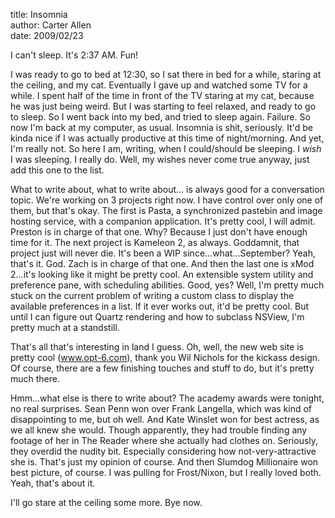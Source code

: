 title: Insomnia  
author: Carter Allen  
date: 2009/02/23  

I can't sleep. It's 2:37 AM. Fun!  

I was ready to go to bed at 12:30, so I sat there in bed for a while, staring at the ceiling, and my cat. Eventually I gave up and watched some TV for a while. I spent half of the time in front of the TV staring at my cat, because he was just being weird. But I was starting to feel relaxed, and ready to go to sleep. So I went back into my bed, and tried to sleep again. Failure. So now I'm back at my computer, as usual. Insomnia is shit, seriously. It'd be kinda nice if I was actually productive at this time of night/morning. And yet, I'm really not. So here I am, writing, when I could/should be sleeping. I *wish* I was sleeping. I really do. Well, my wishes never come true anyway, just add this one to the list.  

What to write about, what to write about... is always good for a conversation topic. We're working on 3 projects right now. I have control over only one of them, but that's okay. The first is Pasta, a synchronized pastebin and image hosting service, with a companion application. It's pretty cool, I will admit. Preston is in charge of that one. Why? Because I just don't have enough time for it. The next project is Kameleon 2, as always. Goddamnit, that project just will never die. It's been a WIP since...what...September? Yeah, that's it. God. Zach is in charge of that one. And then the last one is xMod 2...it's looking like it might be pretty cool. An extensible system utility and preference pane, with scheduling abilities. Good, yes? Well, I'm pretty much stuck on the current problem of writing a custom class to display the available preferences in a list. If it ever works out, it'd be pretty cool. But until I can figure out Quartz rendering and how to subclass NSView, I'm pretty much at a standstill.  

That's all that's interesting in  land I guess. Oh, well, the new web site is pretty cool (<a href="http://opt-6.com" target="_blank">www.opt-6.com</a>), thank you Wil Nichols for the kickass design. Of course, there are a few finishing touches and stuff to do, but it's pretty much there.  

Hmm...what else is there to write about? The academy awards were tonight, no real surprises. Sean Penn won over Frank Langella, which was kind of disappointing to me, but oh well. And Kate Winslet won for best actress, as we all knew she would. Though apparently, they had trouble finding any footage of her in The Reader where she actually had clothes on. Seriously, they overdid the nudity bit. Especially considering how not-very-attractive she is. That's just my opinion of course. And then Slumdog Millionaire won best picture, of course. I was pulling for Frost/Nixon, but I really loved both. Yeah, that's about it.  

I'll go stare at the ceiling some more. Bye now.